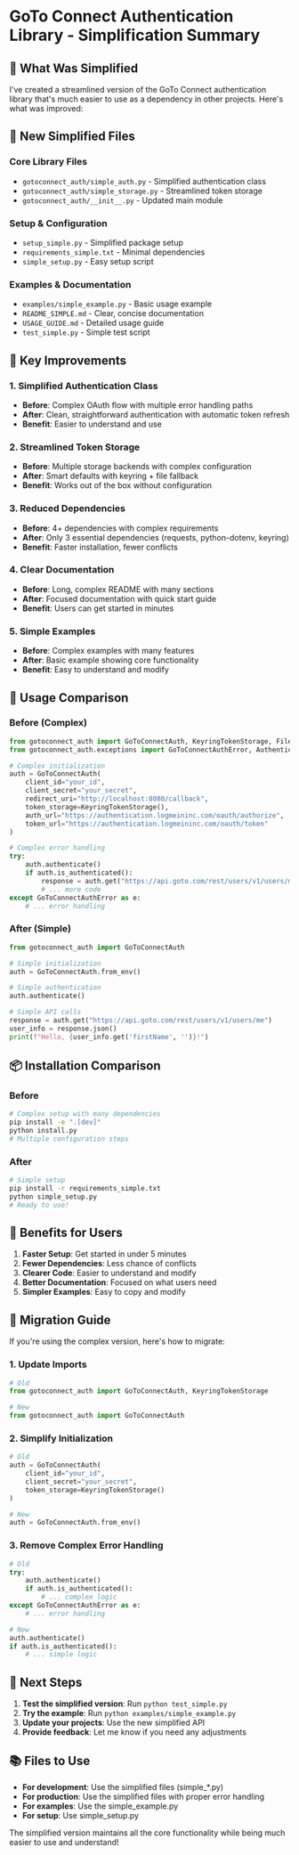# GoTo Connect Authentication Library - Simplification Summary

## 🎯 What Was Simplified

I've created a streamlined version of the GoTo Connect authentication library that's much easier to use as a dependency in other projects. Here's what was improved:

## 📁 New Simplified Files

### Core Library Files
- `gotoconnect_auth/simple_auth.py` - Simplified authentication class
- `gotoconnect_auth/simple_storage.py` - Streamlined token storage
- `gotoconnect_auth/__init__.py` - Updated main module

### Setup & Configuration
- `setup_simple.py` - Simplified package setup
- `requirements_simple.txt` - Minimal dependencies
- `simple_setup.py` - Easy setup script

### Examples & Documentation
- `examples/simple_example.py` - Basic usage example
- `README_SIMPLE.md` - Clear, concise documentation
- `USAGE_GUIDE.md` - Detailed usage guide
- `test_simple.py` - Simple test script

## 🔧 Key Improvements

### 1. Simplified Authentication Class
- **Before**: Complex OAuth flow with multiple error handling paths
- **After**: Clean, straightforward authentication with automatic token refresh
- **Benefit**: Easier to understand and use

### 2. Streamlined Token Storage
- **Before**: Multiple storage backends with complex configuration
- **After**: Smart defaults with keyring + file fallback
- **Benefit**: Works out of the box without configuration

### 3. Reduced Dependencies
- **Before**: 4+ dependencies with complex requirements
- **After**: Only 3 essential dependencies (requests, python-dotenv, keyring)
- **Benefit**: Faster installation, fewer conflicts

### 4. Clear Documentation
- **Before**: Long, complex README with many sections
- **After**: Focused documentation with quick start guide
- **Benefit**: Users can get started in minutes

### 5. Simple Examples
- **Before**: Complex examples with many features
- **After**: Basic example showing core functionality
- **Benefit**: Easy to understand and modify

## 🚀 Usage Comparison

### Before (Complex)
```python
from gotoconnect_auth import GoToConnectAuth, KeyringTokenStorage, FileTokenStorage
from gotoconnect_auth.exceptions import GoToConnectAuthError, AuthenticationError

# Complex initialization
auth = GoToConnectAuth(
    client_id="your_id",
    client_secret="your_secret",
    redirect_uri="http://localhost:8080/callback",
    token_storage=KeyringTokenStorage(),
    auth_url="https://authentication.logmeininc.com/oauth/authorize",
    token_url="https://authentication.logmeininc.com/oauth/token"
)

# Complex error handling
try:
    auth.authenticate()
    if auth.is_authenticated():
        response = auth.get("https://api.goto.com/rest/users/v1/users/me")
        # ... more code
except GoToConnectAuthError as e:
    # ... error handling
```

### After (Simple)
```python
from gotoconnect_auth import GoToConnectAuth

# Simple initialization
auth = GoToConnectAuth.from_env()

# Simple authentication
auth.authenticate()

# Simple API calls
response = auth.get("https://api.goto.com/rest/users/v1/users/me")
user_info = response.json()
print(f"Hello, {user_info.get('firstName', '')}!")
```

## 📦 Installation Comparison

### Before
```bash
# Complex setup with many dependencies
pip install -e ".[dev]"
python install.py
# Multiple configuration steps
```

### After
```bash
# Simple setup
pip install -r requirements_simple.txt
python simple_setup.py
# Ready to use!
```

## 🎯 Benefits for Users

1. **Faster Setup**: Get started in under 5 minutes
2. **Fewer Dependencies**: Less chance of conflicts
3. **Clearer Code**: Easier to understand and modify
4. **Better Documentation**: Focused on what users need
5. **Simpler Examples**: Easy to copy and modify

## 🔄 Migration Guide

If you're using the complex version, here's how to migrate:

### 1. Update Imports
```python
# Old
from gotoconnect_auth import GoToConnectAuth, KeyringTokenStorage

# New
from gotoconnect_auth import GoToConnectAuth
```

### 2. Simplify Initialization
```python
# Old
auth = GoToConnectAuth(
    client_id="your_id",
    client_secret="your_secret",
    token_storage=KeyringTokenStorage()
)

# New
auth = GoToConnectAuth.from_env()
```

### 3. Remove Complex Error Handling
```python
# Old
try:
    auth.authenticate()
    if auth.is_authenticated():
        # ... complex logic
except GoToConnectAuthError as e:
    # ... error handling

# New
auth.authenticate()
if auth.is_authenticated():
    # ... simple logic
```

## 🚀 Next Steps

1. **Test the simplified version**: Run `python test_simple.py`
2. **Try the example**: Run `python examples/simple_example.py`
3. **Update your projects**: Use the new simplified API
4. **Provide feedback**: Let me know if you need any adjustments

## 📚 Files to Use

- **For development**: Use the simplified files (simple_*.py)
- **For production**: Use the simplified files with proper error handling
- **For examples**: Use the simple_example.py
- **For setup**: Use simple_setup.py

The simplified version maintains all the core functionality while being much easier to use and understand!

